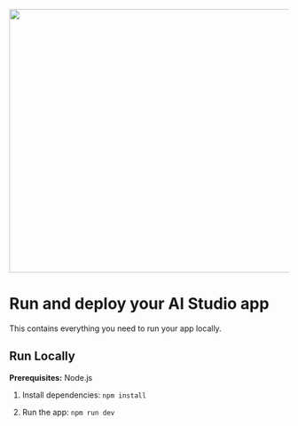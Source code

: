 <div align="center">
<img width="1200" height="475" alt="GHBanner" src="https://github.com/user-attachments/assets/0aa67016-6eaf-458a-adb2-6e31a0763ed6" />
</div>

# Run and deploy your AI Studio app

This contains everything you need to run your app locally.



## Run Locally

**Prerequisites:**  Node.js


1. Install dependencies:
   `npm install`

2. Run the app:
   `npm run dev`
